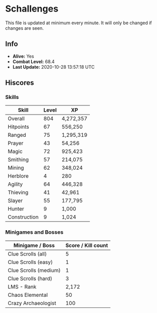 # Schallenges

This file is updated at minimum every minute. It will only be changed if changes are seen.

## Info

 - **Alive:** Yes
 - **Combat Level:** 68.4
 - **Last Update:** 2020-10-28 13:57:18 UTC

## Hiscores

### Skills

| Skill | Level | XP |
|--|--|--|
| Overall | 804 | 4,272,357 |
| Hitpoints | 67 | 556,250 |
| Ranged | 75 | 1,295,319 |
| Prayer | 43 | 54,256 |
| Magic | 72 | 925,423 |
| Smithing | 57 | 214,075 |
| Mining | 62 | 348,024 |
| Herblore | 4 | 280 |
| Agility | 64 | 446,328 |
| Thieving | 41 | 42,961 |
| Slayer | 55 | 177,795 |
| Hunter | 9 | 1,000 |
| Construction | 9 | 1,024 |

### Minigames and Bosses

| Minigame / Boss | Score / Kill count |
|--|--|
| Clue Scrolls (all) | 5 |
| Clue Scrolls (easy) | 1 |
| Clue Scrolls (medium) | 1 |
| Clue Scrolls (hard) | 3 |
| LMS - Rank | 2,172 |
| Chaos Elemental | 50 |
| Crazy Archaeologist | 100 |
